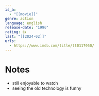 ```yaml
---
is_a:
  - "[[movie]]"
genre: action
language: english
release-date: "1996"
rating: 👍
last: "[[2024-02]]"
urls:
  - https://www.imdb.com/title/tt0117060/
---
```

# Notes
- still enjoyable to watch
- seeing the old technology is funny
